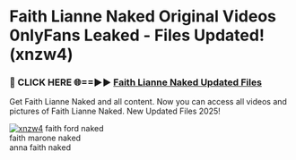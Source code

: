 # Faith Lianne Naked Original Videos 0nlyFans Leaked - Files Updated! (xnzw4)

<h3>🔴 CLICK HERE 🌐==►► <a href="https://tinyurl.com/up5wt9bj" rel="nofollow">Faith Lianne Naked Updated Files</a></h3>

Get Faith Lianne Naked and all content. Now you can access all videos and pictures of Faith Lianne Naked. New Updated Files 2025!

[![xnzw4](https://i.imgur.com/ABiUzMV.gif)](https://tinyurl.com/up5wt9bj)
faith ford naked<br>
faith marone naked<br>
anna faith naked